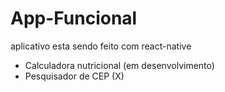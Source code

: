 # App-Funcional
aplicativo esta sendo feito com react-native
- Calculadora nutricional (em desenvolvimento)
- Pesquisador de CEP (X)
